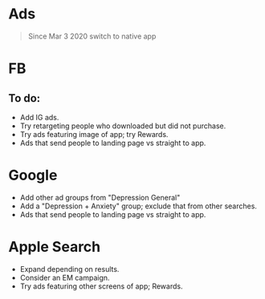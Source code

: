 # Ads
> Since Mar 3 2020 switch to native app

# FB
## To do: 
* Add IG ads.
* Try retargeting people who downloaded but did not purchase.
* Try ads featuring image of app; try Rewards. 
* Ads that send people to landing page vs straight to app. 

# Google
* Add other ad groups from "Depression General"
* Add a "Depression + Anxiety" group; exclude that from other searches. 
* Ads that send people to landing page vs straight to app. 

# Apple Search
* Expand depending on results.
* Consider an EM campaign. 
* Try ads featuring other screens of app; Rewards. 